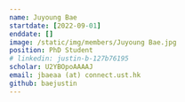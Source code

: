```yaml
---
name: Juyoung Bae
startdate: [2022-09-01]
enddate: []
image: /static/img/members/Juyoung Bae.jpg
position: PhD Student
# linkedin: justin-b-127b76195
scholar: U2YBOpoAAAAJ
email: jbaeaa (at) connect.ust.hk
github: baejustin
---
```

